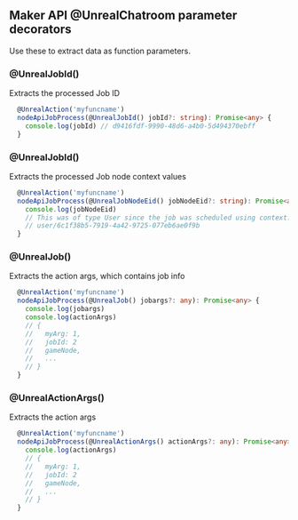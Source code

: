 ## Maker API @UnrealChatroom parameter decorators
Use these to extract data as function parameters.

### @UnrealJobId()
Extracts the processed Job ID
```ts
  @UnrealAction('myfuncname')
  nodeApiJobProcess(@UnrealJobId() jobId?: string): Promise<any> {
    console.log(jobId) // d9416fdf-9990-48d6-a4b0-5d494370ebff
  }
```

### @UnrealJobId()
Extracts the processed Job node context values
```ts
  @UnrealAction('myfuncname')
  nodeApiJobProcess(@UnrealJobNodeEid() jobNodeEid?: string): Promise<any> {
    console.log(jobNodeEid)
    // This was of type User since the job was scheduled using context.getActor().schedulerJob()
    // user/6c1f38b5-7919-4a42-9725-077eb6ae0f9b
  }
```

### @UnrealJob()
Extracts the action args, which contains job info
```ts
  @UnrealAction('myfuncname')
  nodeApiJobProcess(@UnrealJob() jobargs?: any): Promise<any> {
    console.log(jobargs)
    console.log(actionArgs)
    // {
    //   myArg: 1,
    //   jobId: 2
    //   gameNode,
    //   ...
    // }
  }
```

### @UnrealActionArgs()
Extracts the action args
```ts
  @UnrealAction('myfuncname')
  nodeApiJobProcess(@UnrealActionArgs() actionArgs?: any): Promise<any> {
    console.log(actionArgs)
    // {
    //   myArg: 1,
    //   jobId: 2
    //   gameNode,
    //   ...
    // }
  }
```
